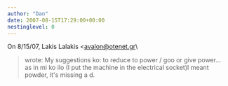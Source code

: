 ```yaml
---
author: "Dan"
date: 2007-08-15T17:29:00+00:00
nestinglevel: 0
---
```

On 8/15/07, Lakis Lalakis <[avalon@otenet.gr](mailto://avalon@otenet.gr)\
> wrote:
My suggestions
> ko: to reduce to power / goo
> or give power... as in mi ko ilo (I put the machine in the electrical socket)I meant powder, it's missing a d.